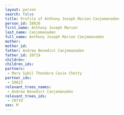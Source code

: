 ```yaml
---
layout: person
search: false
title: Profile of Anthony Joseph Marion Canjemanaden
person_id: I0820
first_name: Anthony Joseph Marion
last_name: Canjemanaden
full_name: Anthony Joseph Marion Canjemanaden
mother: 
mother_id: 
father: Andrew Benedict Canjemanaden
father_id: I0719
children:
children_ids:
partners:
 - Mary Sybil Theodora Casie Chetty
partner_ids:
 - I0823
relevant_trees_names:
 - Andrew Benedict Canjemanaden
relevant_trees_ids:
 - I0719
sex: M
---
```


